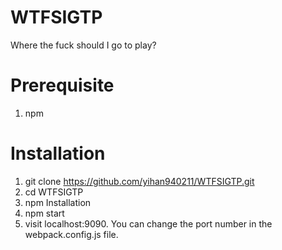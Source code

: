 # WTFSIGTP
Where the fuck should I go to play?

# Prerequisite
1. npm

# Installation
1. git clone https://github.com/yihan940211/WTFSIGTP.git
2. cd WTFSIGTP
3. npm Installation
4. npm start
5. visit localhost:9090. You can change the port number in the webpack.config.js file.
